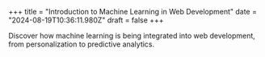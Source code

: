 +++
title = "Introduction to Machine Learning in Web Development"
date = "2024-08-19T10:36:11.980Z"
draft = false
+++

  Discover how machine learning is being integrated into web development, from personalization to predictive analytics.
        